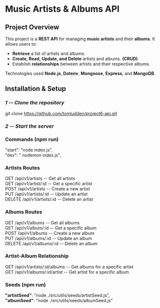 # Music Artists & Albums API

## Project Overview

This project is a **REST API** for managing **music artists** and their **albums**. It allows users to:

- **Retrieve** a list of artists and albums.
- **Create, Read, Update, and Delete** artists and albums. **(CRUD)**
- Establish **relationships** between artists and their respective albums.

Technologies used **Node.js**, **Dotenv**, **Mongoose**, **Express**, and **MongoDB**.

## Installation & Setup

### _1 -- Clone the repository_

git clone https://github.com/tomludden/project6-api.git

### _2 -- Start the server_

### Commands (npm run)

"start": "node index.js",\
"dev": " nodemon index.js",

### Artists Routes

GET /api/v1/artists -- Get all artists\
GET /api/v1/artist/:id -- Get a specific artist\
POST /api/v1/artists -- Create a new artist\
PUT /api/v1/artists/:id -- Update an artist\
DELETE /api/v1/artists/:id -- Delete an artist

### Albums Routes

GET /api/v1/albums -- Get all albums\
GET /api/v1/album/:id -- Get a specific album\
POST /api/v1/albums -- Create a new album\
PUT /api/v1/albums/:id -- Update an album\
DELETE /api/v1/albums/:id -- Delete an album

### Artist-Album Relationship

GET /api/v1/artists/:id/albums -- Get albums for a specific artist\
GET /api/v1/albums/:id/artist -- Get artist for a specific album

### Seeds (npm run)

**"artistSeed"**: "node ./src/utils/seeds/artistSeed.js",\
**"albumSeed"**: "node ./src/utils/seeds/albumSeed.js"
